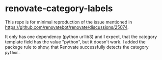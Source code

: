 # renovate-category-labels

This repo is for minimal reproduction of the issue mentioned in https://github.com/renovatebot/renovate/discussions/25074.

It only has one dependency (python urllib3) and I expect, that the category template field has the value "python", but it doesn't work.
I added the package rule to show, that Renovate successfully detects the category `python`.
